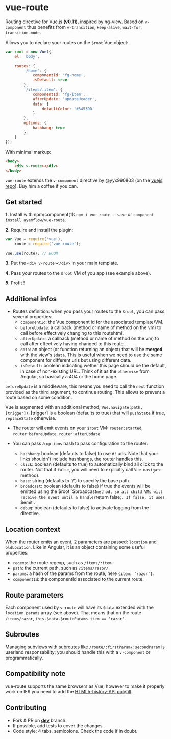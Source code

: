 vue-route
=======

Routing directive for Vue.js **(v0.11)**, inspired by ng-view.
Based on `v-component` thus benefits from `v-transition`, `keep-alive`, `wait-for`, `transition-mode`.

Allows you to declare your routes on the `$root` Vue object:

```js
var root = new Vue({
    el: 'body',

    routes: {
        '/home': {
            componentId: 'fg-home',
            isDefault: true
        },
        '/items/:item': {
            componentId: 'fg-item',
            afterUpdate: 'updateHeader',
            data: {
                defaultColor: '#3453DD'
            }
        },
        options: {
            hashbang: true
        }
    }
});

```

With minimal markup:

```html
<body>
    <div v-route></div>
</body>

```

`vue-route` extends the `v-component` directive by @yyx990803 (on the [vuejs repo](https://github.com/yyx990803/vue/tree/master/src/directives/component.js)). Buy him a coffee if you can.

## Get started

**1.** Install with npm/component(1): `npm i vue-route --save` or `component install ayamflow/vue-route`.

**2.** Require and install the plugin:

```js
var Vue = require('vue'),
    route = require('vue-route');

Vue.use(route); // BOOM
```

**3.** Put the `<div v-route></div>` in your main template.

**4.** Pass your routes to the `$root` VM of you app (see example above).

**5.** Profit !

## Additional infos

* Routes definition: when you pass your routes to the `$root`, you can pass several properties:
    * `componentId`: the Vue.component id for the associated template/VM.
    * `beforeUpdate`: a callback (method or name of method on the vm) to call before effectively changing to this routehtml.
    * `afterUpdate`: a callback (method or name of method on the vm) to call after effectively having changed to this route.
    * `data`: an object (or function returning an object) that will be **merged** with the view's `$data`. This is useful when we need to use the same component for different urls but using different data.
    * `isDefault`: boolean indicating wether this page should be the default, in case of non-existing URL. Think of it as the `otherwise` from Angular, so basically a 404 or the home page.

`beforeUpdate` is a middleware, this means you need to call the `next` function provided as the third argument, to continue routing. This allows to prevent a route based on some condition.

Vue is augmented with an additional method, `Vue.navigate(path, [trigger])`. [trigger] is a boolean (defaults to true) that will `pushState` if true, `replaceState` otherwise.

* The router will emit events on your `$root` VM: `router:started`, `router:beforeUpdate`, `router:afterUpdate`.

* You can pass a `options` hash to pass configuration to the router:
    * `hashbang`: boolean (defaults to false) to use `#!` urls. Note that your links shouldn't include hashbangs, the router handles this.
    * `click`: boolean (defaults to true) to automatically bind all click to the router. Not that if `false`, you will need to explicitly call `Vue.navigate` method).
    * `base`: string (defaults to '/') to specify the base path.
    * `broadcast`: boolean (defaults to false) if true the events will be emitted using the $root `$broadcast` method, so all child VMs will receive the event until a handler `return false;`. If false, it uses `$emit`.
    * `debug`: boolean (defaults to false) to activate logging from the directive.

## Location context

When the router emits an event, 2 parameters are passed: `location` and `oldLocation`. Like in Angular, it is an object containing some useful properties:
* `regexp`: the route regexp, such as `/items/:item`.
* `path`: the current path, such as `/items/razor/`.
* `params`: a hash of the params from the route, here `{item: 'razor'}`.
* `componentId`: the componentId associated to the current route.

## Route parameters

Each component used by `v-route` will have its `$data` extended with the `location.params` array (see above). That means that on the route `/items/razor`, `this.$data.$routeParams.item == 'razor'`.

## Subroutes
Managing subviews with subroutes like `/route/:firstParam/:secondParam` is userland responsability; you should handle this with a `v-component` or programmatically.

## Compatibility note
vue-route supports the same browsers as Vue; however to make it properly work on IE9 you need to add the [HTML5-history-API polyfill](https://github.com/devote/HTML5-History-API).

## Contributing

* Fork & PR on **[dev](https://github.com/ayamflow/vue-route/tree/dev)** branch.
* If possible, add tests to cover the changes.
* Code style: 4 tabs, semicolons. Check the code if in doubt.
